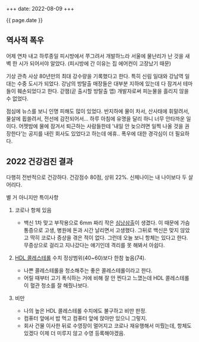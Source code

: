 +++
date: 2022-08-09
+++

{{ page.date }}

역사적 폭우
---
어제 연차 내고 하루종일 피시방에서 쭈그려서 개발하느라 서울에 물난리가 난 것을 새벽 한 시가 되어서야 알았다. (피시방에 간 이유는 집 에어컨이 고장났기 때문)

기상 관측 사상 80년만의 최대 강수량을 기록했다고 한다.
특히 신림 일대와 강남역 일대는 수중 도시가 되었다.
강남의 방탈출 매장들은 대부분 지하에 있는데 다 잠겨서 테마들이 훼손되었다고 한다.
갇잼(곧 출시할 방탈출 앱) 개발자로써 피눈물을 흘리지 않을 수 없었다.

점심에 뉴스를 보니 인명 피해도 많이 있었다. 반지하에 물이 차서, 산사태에 휘말려서, 물살에 휩쓸려서, 전선에 감전되어서... 하루 아침에 유명을 달리 하니 너무 안타까운 일이다. 어젯밤에 물에 잠겨서 퇴근하는 사람들한테 '내일 안 늦으려면 일찍 나올 것을 권장한다'는 공지를 내린 회사도 있었다고 하는데 에휴.. 폭우에 대한 경각심이 더 필요하다.



2022 건강검진 결과
---
다행히 전반적으로 건강하다.
건강점수 80점, 상위 22%. 신체나이는 내 나이보다 두 살 어리다.

별 거 아니지만 특이사항

1. 코로나 항체 있음
	- 백신 1차 맞고 부작용으로 6mm 짜리 작은 [심낭삼출](https://www.amc.seoul.kr/asan/healthinfo/disease/diseaseDetail.do?contentId=32166)이 생겼다. 이 때문에 가슴통증으로 고생, 병원에 돈과 시간 날리면서 고생했다. 그뒤로 백신은 맞지 않았고 딱히 코로나 증상을 겪은 적이 없다. 그런데 오늘 보니 항체는 있다고 한다. 무증상으로 걸리고 지나갔다는 얘기인데 격리를 못 해봐서 아쉽다.

2. [HDL 콜레스테롤](https://www.hidoc.co.kr/healthstory/news/C0000604418) 수치 정상범위(40~60)보다 한참 높음(74).
	- 나쁜 콜레스테롤을 청소해주는 좋은 콜레스테롤이라고 한다.
	- 어릴 때부터 고기 폭식하는 거에 비해 잘 안 찐다고 느꼈는데 HDL 콜레스테롤이 혈관 청소를 잘 해줬나보다.

3. 비만
	- 나의 높은 HDL 콜레스테롤 수치에도 불구하고 비만 판정.
	- 컴퓨터 앞에서 밥 먹고 컴퓨터 앞에 앉아만 있으니 그렇지.
	- 회사 건물 이사한 뒤로 수영장이 멀어지고 코로나 재유행해서 미뤘는데, 항체도 있겠다 이제 더 미루지 않고 수영 등록해야겠음.


